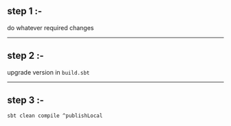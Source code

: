 ## step 1 :-

do whatever required changes

---

## step 2 :-

upgrade version in `build.sbt`

---

## step 3 :-

`sbt clean compile ^publishLocal`